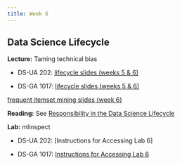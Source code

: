 ```yaml
---
title: Week 6
---
```


## Data Science Lifecycle

**Lecture:** Taming technical bias

* DS-UA 202: [lifecycle slides (weeks 5 & 6)]()
<!-- (../../../assets/5_6_lifecycle_202.pdf) -->
* DS-GA 1017: [lifecycle slides (weeks 5 & 6)]()
<!-- (../../../assets/5_6_Lifecycle_1017.pdf)   -->
[frequent itemset mining slides (week 6)]()
<!-- (../../../assets/6_Apriori_1017.pdf) -->

**Reading:** See [Responsibility in the Data Science Lifecycle](../../../assets/lifecycle_reader_2023.pdf) 

**Lab:** mlinspect

* DS-UA 202: [Instructions for Accessing Lab 6]
<!-- (https://docs.google.com/document/d/1itLpwshtooSshCUYjMa-ZNUby_sIFuKB-Tv6MwP4_hE/edit?usp=sharing) -->
* DS-GA 1017: [Instructions for Accessing Lab 6]()
<!-- (https://docs.google.com/document/d/1SQ4PV-WoW1ClxwD8uv7jfCqlhVl90zs9oMujL-522s0/edit?usp=sharing) -->
